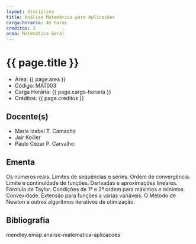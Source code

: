 ```yaml
---
layout: disciplina
title: Análise Matemática para Aplicações
carga-horaria: 45 horas
creditos: 3
area: Matemática Geral
---
```


# {{ page.title }}

- Área: {{ page.area }}
- Código: MAT003
- Carga Horária: {{ page.carga-horaria }} 
- Créditos: {{ page.creditos }}

## Docente(s)

- Maria Izabel T. Camacho
- Jair Koiller
- Paulo Cezar P. Carvalho

## Ementa

Os números reais. Limites de sequências e séries. Ordem de
convergência. Limite e continuidade de funções. Derivadas e
aproximações lineares. Fórmula de Taylor. Condições de 1ª e 2ª ordem
para máximos e mínimos. Convexidade. Extensão para funções a várias
variáveis. O Método de Newton e outros algoritmos iterativos de
otimização.

## Bibliografia

mendley.emap.analise-matematica-aplicacoes

